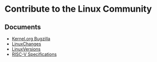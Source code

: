 # Contribute to the Linux Community

## Documents

- [Kernel.org Bugzilla](https://bugzilla.kernel.org)
- [LinuxChanges](https://kernelnewbies.org/LinuxChanges)
- [LinuxVersions](https://kernelnewbies.org/LinuxVersions)
- [RISC-V Specifications](https://riscv.org/technical/specifications/)


